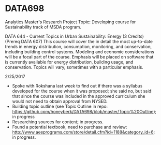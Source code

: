 # DATA698

Analytics Master's Research Project
Topic: Developing course for Sustainability track of MSDA program.

DATA 644 - Current Topics in Urban Sustainability: Energy (3 Credits) (Prereq DATA 607)
This course will cover the in detail the most up-to-date trends in energy distribution, consumption, monitoring, and conservation, including building control systems. Modeling and economic considerations will be a focal part of the course. Emphasis will be placed on software that is currently available for energy distribution, building usage, and conservation. Topics will vary, sometimes with a particular emphasis.

2/25/2017
- Spoke with Rokshana last week to find out if there was a syllabus developed for the course when it was proposed; she said no, but said that since the course was included in the approved curriculum she would not need to obtain approval from NYSED.
- Building topic outline (see Topic Outline in repo: https://github.com/honeyberk/DATA698/blob/master/Topic%20Outline); in progress
- Researching sources for content; in progress.
- Found a potential textbook, need to purchase and review: http://www.aeeprograms.com/store/detail.cfm?id=1188&category_id=6; in progress.

